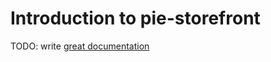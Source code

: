 # Introduction to pie-storefront

TODO: write [great documentation](http://jacobian.org/writing/what-to-write/)
